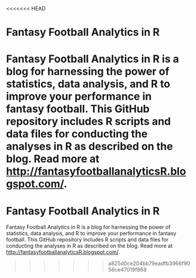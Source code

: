 <<<<<<< HEAD
# Fantasy Football Analytics in R

Fantasy Football Analytics in R is a blog for harnessing the power of statistics, data analysis, and R to improve your performance in fantasy football.  This GitHub repository includes R scripts and data files for conducting the analyses in R as described on the blog.  Read more at http://fantasyfootballanalyticsR.blogspot.com/.
=======
Fantasy Football Analytics in R
=========================

Fantasy Football Analytics in R is a blog for harnessing the power of statistics, data analysis, and R to improve your performance in fantasy football.  This GitHub repository includes R scripts and data files for conducting the analyses in R as described on the blog.  Read more at http://fantasyfootballanalyticsR.blogspot.com/.
>>>>>>> a825d0ce204bb79eadfb3966f9056ce47019f868
